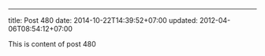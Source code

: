 ---
title: Post 480
date: 2014-10-22T14:39:52+07:00
updated: 2012-04-06T08:54:12+07:00

This is content of post 480
